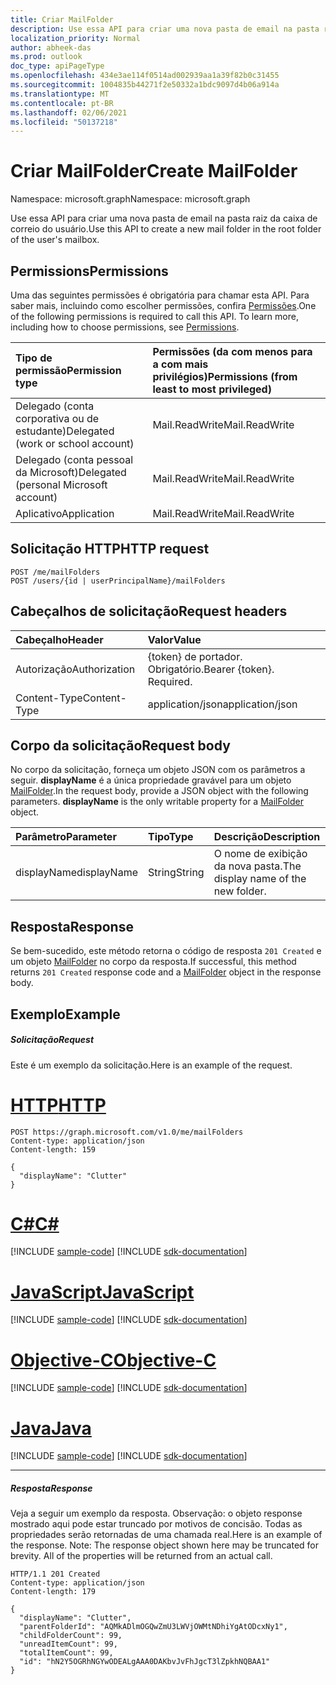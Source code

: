 ```yaml
---
title: Criar MailFolder
description: Use essa API para criar uma nova pasta de email na pasta raiz da caixa de correio do usuário.
localization_priority: Normal
author: abheek-das
ms.prod: outlook
doc_type: apiPageType
ms.openlocfilehash: 434e3ae114f0514ad002939aa1a39f82b0c31455
ms.sourcegitcommit: 1004835b44271f2e50332a1bdc9097d4b06a914a
ms.translationtype: MT
ms.contentlocale: pt-BR
ms.lasthandoff: 02/06/2021
ms.locfileid: "50137218"
---
```

# <a name="create-mailfolder"></a><span data-ttu-id="7fae9-103">Criar MailFolder</span><span class="sxs-lookup"><span data-stu-id="7fae9-103">Create MailFolder</span></span>

<span data-ttu-id="7fae9-104">Namespace: microsoft.graph</span><span class="sxs-lookup"><span data-stu-id="7fae9-104">Namespace: microsoft.graph</span></span>

<span data-ttu-id="7fae9-105">Use essa API para criar uma nova pasta de email na pasta raiz da caixa de correio do usuário.</span><span class="sxs-lookup"><span data-stu-id="7fae9-105">Use this API to create a new mail folder in the root folder of the user's mailbox.</span></span>
## <a name="permissions"></a><span data-ttu-id="7fae9-106">Permissions</span><span class="sxs-lookup"><span data-stu-id="7fae9-106">Permissions</span></span>
<span data-ttu-id="7fae9-p101">Uma das seguintes permissões é obrigatória para chamar esta API. Para saber mais, incluindo como escolher permissões, confira [Permissões](/graph/permissions-reference).</span><span class="sxs-lookup"><span data-stu-id="7fae9-p101">One of the following permissions is required to call this API. To learn more, including how to choose permissions, see [Permissions](/graph/permissions-reference).</span></span>

|<span data-ttu-id="7fae9-109">Tipo de permissão</span><span class="sxs-lookup"><span data-stu-id="7fae9-109">Permission type</span></span>      | <span data-ttu-id="7fae9-110">Permissões (da com menos para a com mais privilégios)</span><span class="sxs-lookup"><span data-stu-id="7fae9-110">Permissions (from least to most privileged)</span></span>              |
|:--------------------|:---------------------------------------------------------|
|<span data-ttu-id="7fae9-111">Delegado (conta corporativa ou de estudante)</span><span class="sxs-lookup"><span data-stu-id="7fae9-111">Delegated (work or school account)</span></span> | <span data-ttu-id="7fae9-112">Mail.ReadWrite</span><span class="sxs-lookup"><span data-stu-id="7fae9-112">Mail.ReadWrite</span></span>    |
|<span data-ttu-id="7fae9-113">Delegado (conta pessoal da Microsoft)</span><span class="sxs-lookup"><span data-stu-id="7fae9-113">Delegated (personal Microsoft account)</span></span> | <span data-ttu-id="7fae9-114">Mail.ReadWrite</span><span class="sxs-lookup"><span data-stu-id="7fae9-114">Mail.ReadWrite</span></span>    |
|<span data-ttu-id="7fae9-115">Aplicativo</span><span class="sxs-lookup"><span data-stu-id="7fae9-115">Application</span></span> | <span data-ttu-id="7fae9-116">Mail.ReadWrite</span><span class="sxs-lookup"><span data-stu-id="7fae9-116">Mail.ReadWrite</span></span> |

## <a name="http-request"></a><span data-ttu-id="7fae9-117">Solicitação HTTP</span><span class="sxs-lookup"><span data-stu-id="7fae9-117">HTTP request</span></span>
<!-- { "blockType": "ignored" } -->
```http
POST /me/mailFolders
POST /users/{id | userPrincipalName}/mailFolders
```
## <a name="request-headers"></a><span data-ttu-id="7fae9-118">Cabeçalhos de solicitação</span><span class="sxs-lookup"><span data-stu-id="7fae9-118">Request headers</span></span>
| <span data-ttu-id="7fae9-119">Cabeçalho</span><span class="sxs-lookup"><span data-stu-id="7fae9-119">Header</span></span>       | <span data-ttu-id="7fae9-120">Valor</span><span class="sxs-lookup"><span data-stu-id="7fae9-120">Value</span></span> |
|:---------------|:--------|
| <span data-ttu-id="7fae9-121">Autorização</span><span class="sxs-lookup"><span data-stu-id="7fae9-121">Authorization</span></span>  | <span data-ttu-id="7fae9-p102">{token} de portador. Obrigatório.</span><span class="sxs-lookup"><span data-stu-id="7fae9-p102">Bearer {token}. Required.</span></span>  |
| <span data-ttu-id="7fae9-124">Content-Type</span><span class="sxs-lookup"><span data-stu-id="7fae9-124">Content-Type</span></span>  | <span data-ttu-id="7fae9-125">application/json</span><span class="sxs-lookup"><span data-stu-id="7fae9-125">application/json</span></span>  |

## <a name="request-body"></a><span data-ttu-id="7fae9-126">Corpo da solicitação</span><span class="sxs-lookup"><span data-stu-id="7fae9-126">Request body</span></span>
<span data-ttu-id="7fae9-p103">No corpo da solicitação, forneça um objeto JSON com os parâmetros a seguir. **displayName** é a única propriedade gravável para um objeto [MailFolder](../resources/mailfolder.md).</span><span class="sxs-lookup"><span data-stu-id="7fae9-p103">In the request body, provide a JSON object with the following parameters. **displayName** is the only writable property for a [MailFolder](../resources/mailfolder.md) object.</span></span>

| <span data-ttu-id="7fae9-129">Parâmetro</span><span class="sxs-lookup"><span data-stu-id="7fae9-129">Parameter</span></span>    | <span data-ttu-id="7fae9-130">Tipo</span><span class="sxs-lookup"><span data-stu-id="7fae9-130">Type</span></span>   |<span data-ttu-id="7fae9-131">Descrição</span><span class="sxs-lookup"><span data-stu-id="7fae9-131">Description</span></span>|
|:---------------|:--------|:----------|
|<span data-ttu-id="7fae9-132">displayName</span><span class="sxs-lookup"><span data-stu-id="7fae9-132">displayName</span></span>|<span data-ttu-id="7fae9-133">String</span><span class="sxs-lookup"><span data-stu-id="7fae9-133">String</span></span>|<span data-ttu-id="7fae9-134">O nome de exibição da nova pasta.</span><span class="sxs-lookup"><span data-stu-id="7fae9-134">The display name of the new folder.</span></span>|

## <a name="response"></a><span data-ttu-id="7fae9-135">Resposta</span><span class="sxs-lookup"><span data-stu-id="7fae9-135">Response</span></span>

<span data-ttu-id="7fae9-136">Se bem-sucedido, este método retorna o código de resposta `201 Created` e um objeto [MailFolder](../resources/mailfolder.md) no corpo da resposta.</span><span class="sxs-lookup"><span data-stu-id="7fae9-136">If successful, this method returns `201 Created` response code and a [MailFolder](../resources/mailfolder.md) object in the response body.</span></span>

## <a name="example"></a><span data-ttu-id="7fae9-137">Exemplo</span><span class="sxs-lookup"><span data-stu-id="7fae9-137">Example</span></span>
##### <a name="request"></a><span data-ttu-id="7fae9-138">Solicitação</span><span class="sxs-lookup"><span data-stu-id="7fae9-138">Request</span></span>
<span data-ttu-id="7fae9-139">Este é um exemplo da solicitação.</span><span class="sxs-lookup"><span data-stu-id="7fae9-139">Here is an example of the request.</span></span>

# <a name="http"></a>[<span data-ttu-id="7fae9-140">HTTP</span><span class="sxs-lookup"><span data-stu-id="7fae9-140">HTTP</span></span>](#tab/http)
<!-- {
  "blockType": "request",
  "name": "create_mailfolder_from_user"
}-->
```http
POST https://graph.microsoft.com/v1.0/me/mailFolders
Content-type: application/json
Content-length: 159

{
  "displayName": "Clutter"
}
```
# <a name="c"></a>[<span data-ttu-id="7fae9-141">C#</span><span class="sxs-lookup"><span data-stu-id="7fae9-141">C#</span></span>](#tab/csharp)
[!INCLUDE [sample-code](../includes/snippets/csharp/create-mailfolder-from-user-csharp-snippets.md)]
[!INCLUDE [sdk-documentation](../includes/snippets/snippets-sdk-documentation-link.md)]

# <a name="javascript"></a>[<span data-ttu-id="7fae9-142">JavaScript</span><span class="sxs-lookup"><span data-stu-id="7fae9-142">JavaScript</span></span>](#tab/javascript)
[!INCLUDE [sample-code](../includes/snippets/javascript/create-mailfolder-from-user-javascript-snippets.md)]
[!INCLUDE [sdk-documentation](../includes/snippets/snippets-sdk-documentation-link.md)]

# <a name="objective-c"></a>[<span data-ttu-id="7fae9-143">Objective-C</span><span class="sxs-lookup"><span data-stu-id="7fae9-143">Objective-C</span></span>](#tab/objc)
[!INCLUDE [sample-code](../includes/snippets/objc/create-mailfolder-from-user-objc-snippets.md)]
[!INCLUDE [sdk-documentation](../includes/snippets/snippets-sdk-documentation-link.md)]

# <a name="java"></a>[<span data-ttu-id="7fae9-144">Java</span><span class="sxs-lookup"><span data-stu-id="7fae9-144">Java</span></span>](#tab/java)
[!INCLUDE [sample-code](../includes/snippets/java/create-mailfolder-from-user-java-snippets.md)]
[!INCLUDE [sdk-documentation](../includes/snippets/snippets-sdk-documentation-link.md)]

---


##### <a name="response"></a><span data-ttu-id="7fae9-145">Resposta</span><span class="sxs-lookup"><span data-stu-id="7fae9-145">Response</span></span>
<span data-ttu-id="7fae9-p104">Veja a seguir um exemplo da resposta. Observação: o objeto response mostrado aqui pode estar truncado por motivos de concisão. Todas as propriedades serão retornadas de uma chamada real.</span><span class="sxs-lookup"><span data-stu-id="7fae9-p104">Here is an example of the response. Note: The response object shown here may be truncated for brevity. All of the properties will be returned from an actual call.</span></span>
<!-- {
  "blockType": "response",
  "truncated": true,
  "@odata.type": "microsoft.graph.mailFolder"
} -->
```http
HTTP/1.1 201 Created
Content-type: application/json
Content-length: 179

{
  "displayName": "Clutter",
  "parentFolderId": "AQMkADlmOGQwZmU3LWVjOWMtNDhiYgAtODcxNy1",
  "childFolderCount": 99,
  "unreadItemCount": 99,
  "totalItemCount": 99,
  "id": "hN2Y5OGRhNGYwODEALgAAA0DAKbvJvFhJgcT3lZpkhNQBAA1"
}
```

<!-- uuid: 8fcb5dbc-d5aa-4681-8e31-b001d5168d79
2015-10-25 14:57:30 UTC -->
<!-- {
  "type": "#page.annotation",
  "description": "Create MailFolder",
  "keywords": "",
  "section": "documentation",
  "tocPath": "",
  "suppressions": [
  ]
}-->

